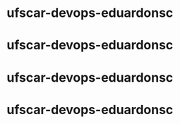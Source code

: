 # ufscar-devops-eduardonsc
# ufscar-devops-eduardonsc
# ufscar-devops-eduardonsc
# ufscar-devops-eduardonsc

